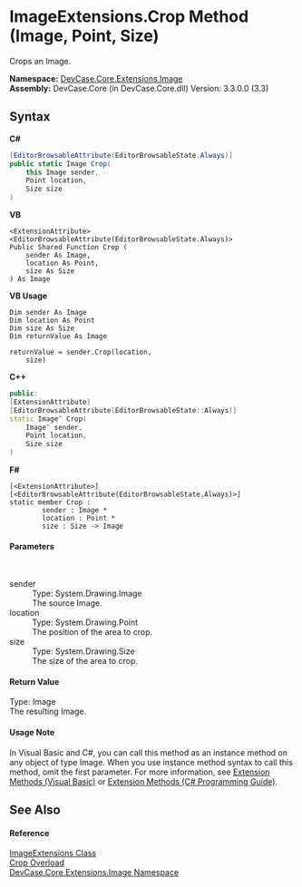 # ImageExtensions.Crop Method (Image, Point, Size)
 

Crops an Image.

**Namespace:**&nbsp;<a href="N_DevCase_Core_Extensions_Image">DevCase.Core.Extensions.Image</a><br />**Assembly:**&nbsp;DevCase.Core (in DevCase.Core.dll) Version: 3.3.0.0 (3.3)

## Syntax

**C#**<br />
``` C#
[EditorBrowsableAttribute(EditorBrowsableState.Always)]
public static Image Crop(
	this Image sender,
	Point location,
	Size size
)
```

**VB**<br />
``` VB
<ExtensionAttribute>
<EditorBrowsableAttribute(EditorBrowsableState.Always)>
Public Shared Function Crop ( 
	sender As Image,
	location As Point,
	size As Size
) As Image
```

**VB Usage**<br />
``` VB Usage
Dim sender As Image
Dim location As Point
Dim size As Size
Dim returnValue As Image

returnValue = sender.Crop(location, 
	size)
```

**C++**<br />
``` C++
public:
[ExtensionAttribute]
[EditorBrowsableAttribute(EditorBrowsableState::Always)]
static Image^ Crop(
	Image^ sender, 
	Point location, 
	Size size
)
```

**F#**<br />
``` F#
[<ExtensionAttribute>]
[<EditorBrowsableAttribute(EditorBrowsableState.Always)>]
static member Crop : 
        sender : Image * 
        location : Point * 
        size : Size -> Image 

```


#### Parameters
&nbsp;<dl><dt>sender</dt><dd>Type: System.Drawing.Image<br />The source Image.</dd><dt>location</dt><dd>Type: System.Drawing.Point<br />The position of the area to crop.</dd><dt>size</dt><dd>Type: System.Drawing.Size<br />The size of the area to crop.</dd></dl>

#### Return Value
Type: Image<br />The resulting Image.

#### Usage Note
In Visual Basic and C#, you can call this method as an instance method on any object of type Image. When you use instance method syntax to call this method, omit the first parameter. For more information, see <a href="https://docs.microsoft.com/dotnet/visual-basic/programming-guide/language-features/procedures/extension-methods">Extension Methods (Visual Basic)</a> or <a href="https://docs.microsoft.com/dotnet/csharp/programming-guide/classes-and-structs/extension-methods">Extension Methods (C# Programming Guide)</a>.

## See Also


#### Reference
<a href="T_DevCase_Core_Extensions_Image_ImageExtensions">ImageExtensions Class</a><br /><a href="Overload_DevCase_Core_Extensions_Image_ImageExtensions_Crop">Crop Overload</a><br /><a href="N_DevCase_Core_Extensions_Image">DevCase.Core.Extensions.Image Namespace</a><br />